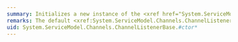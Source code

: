 ```yaml
---
summary: Initializes a new instance of the <xref href="System.ServiceModel.Channels.ChannelListenerBase"></xref> class.
remarks: The default <xref:System.ServiceModel.Channels.ChannelListenerBase.%23ctor> constructor initializes timeout properties with the service model timeout values when exchanging messages. The default value is 1 minute for open, send, and close operations and 10 minutes for the receive operation. Use <xref:System.ServiceModel.Channels.ChannelListenerBase.%23ctor%28System.ServiceModel.IDefaultCommunicationTimeouts%29> if you want to specify other values for these operation timeouts.
uid: System.ServiceModel.Channels.ChannelListenerBase.#ctor*
---
```

